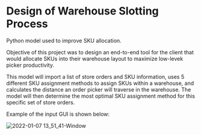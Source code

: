# Design of Warehouse Slotting Process


Python model used to improve SKU allocation. 

Objective of this project was to design an end-to-end tool for the client that would allocate SKUs into their warehouse layout to maximize low-levek picker productivity.


This model will import a list of store orders and SKU information, uses 5 different SKU assignment methods to assign SKUs within a warehouse, and calculates the distance an order picker will traverse in the warehouse. The model will then determine the most optimal SKU assignment method for this specific set of store orders.

Example of the input GUI is shown below:

![2022-01-07 13_51_41-Window](https://user-images.githubusercontent.com/33363377/148592808-86fb47ba-f088-4f89-bf82-4751d090c9c2.png)
